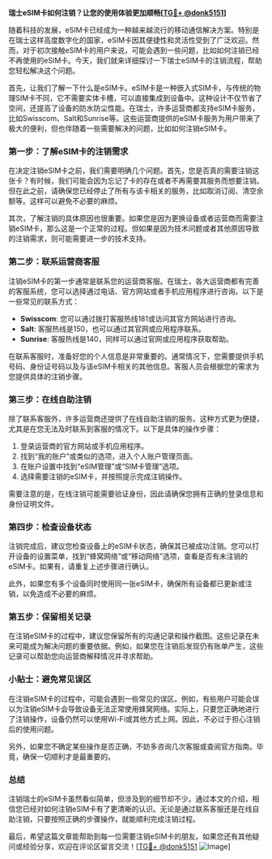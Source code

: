 **瑞士eSIM卡如何注销？让您的使用体验更加顺畅[[TG💪+ @donk5151](https://t.me/s/donk5151)]**

随着科技的发展，eSIM卡已经成为一种越来越流行的移动通信解决方案。特别是在瑞士这样高度数字化的国家，eSIM卡因其便捷性和灵活性受到了广泛欢迎。然而，对于初次接触eSIM卡的用户来说，可能会遇到一些问题，比如如何注销已经不再使用的eSIM卡。今天，我们就来详细探讨一下瑞士eSIM卡的注销流程，帮助您轻松解决这个问题。

首先，让我们了解一下什么是eSIM卡。eSIM卡是一种嵌入式SIM卡，与传统的物理SIM卡不同，它不需要实体卡槽，可以直接集成到设备中。这种设计不仅节省了空间，还提高了设备的防水防尘性能。在瑞士，许多运营商都支持eSIM卡服务，比如Swisscom、Salt和Sunrise等。这些运营商提供的eSIM卡服务为用户带来了极大的便利，但也伴随着一些需要解决的问题，比如如何注销eSIM卡。

### **第一步：了解eSIM卡的注销需求**

在决定注销eSIM卡之前，我们需要明确几个问题。首先，您是否真的需要注销这张卡？有时候，我们可能会因为忘记了卡的存在或者不再需要其服务而想要注销。但在此之前，请确保您已经停止了所有与该卡相关的服务，比如取消订阅、清空余额等。这样可以避免不必要的麻烦。

其次，了解注销的具体原因也很重要。如果您是因为更换设备或者运营商而需要注销eSIM卡，那么这是一个正常的过程。但如果是因为技术问题或者其他原因导致的注销需求，则可能需要进一步的技术支持。

### **第二步：联系运营商客服**

注销eSIM卡的第一步通常是联系您的运营商客服。在瑞士，各大运营商都有完善的客服系统，您可以选择通过电话、官方网站或者手机应用程序进行咨询。以下是一些常见的联系方式：

- **Swisscom**: 您可以通过拨打客服热线181或访问其官方网站进行咨询。
- **Salt**: 客服热线是150，也可以通过其官网或应用程序联系。
- **Sunrise**: 客服热线是140，同样可以通过官网或应用程序获取帮助。

在联系客服时，准备好您的个人信息是非常重要的。通常情况下，您需要提供手机号码、身份证号码以及与该eSIM卡相关的其他信息。客服人员会根据您的需求为您提供具体的注销步骤。

### **第三步：在线自助注销**

除了联系客服外，许多运营商还提供了在线自助注销的服务。这种方式更为便捷，尤其是在您无法及时联系到客服的情况下。以下是具体的操作步骤：

1. 登录运营商的官方网站或手机应用程序。
2. 找到“我的账户”或类似的选项，进入个人账户管理页面。
3. 在账户设置中找到“eSIM管理”或“SIM卡管理”选项。
4. 选择需要注销的eSIM卡，并按照提示完成注销操作。

需要注意的是，在线注销可能需要验证身份，因此请确保您拥有正确的登录信息和身份证明文件。

### **第四步：检查设备状态**

注销完成后，建议您检查设备上的eSIM卡状态，确保其已被成功注销。您可以打开设备的设置菜单，找到“蜂窝网络”或“移动网络”选项，查看是否有未注销的eSIM卡。如果有，请重复上述步骤进行确认。

此外，如果您有多个设备同时使用同一张eSIM卡，确保所有设备都已更新或注销，以免造成不必要的麻烦。

### **第五步：保留相关记录**

在注销eSIM卡的过程中，建议您保留所有的沟通记录和操作截图。这些记录在未来可能成为解决问题的重要依据。例如，如果您在注销后发现仍有账单产生，这些记录可以帮助您向运营商解释情况并寻求帮助。

### **小贴士：避免常见误区**

在注销eSIM卡的过程中，可能会遇到一些常见的误区。例如，有些用户可能会误以为注销eSIM卡会导致设备无法正常使用蜂窝网络。实际上，只要您正确地进行了注销操作，设备仍然可以使用Wi-Fi或其他方式上网。因此，不必过于担心注销后的使用问题。

另外，如果您不确定某些操作是否正确，不妨多咨询几次客服或查阅官方指南。毕竟，确保一切顺利才是最重要的。

### **总结**

注销瑞士的eSIM卡虽然看似简单，但涉及到的细节却不少。通过本文的介绍，相信您已经对如何注销eSIM卡有了更清晰的认识。无论是通过联系客服还是在线自助注销，只要按照正确的步骤操作，就能顺利完成注销过程。

最后，希望这篇文章能帮助到每一位需要注销eSIM卡的朋友。如果您还有其他疑问或经验分享，欢迎在评论区留言交流！[[TG💪+ @donk5151](https://t.me/s/donk5151) ![Image](https://i.postimg.cc/rwNCRYN7/Snipaste-2025-04-30-17-27-05.png)]